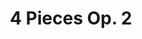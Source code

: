 ---
layout: pieces
title: "4 Pieces Op. 2"
opus: 2
tags:
 - Solo Piano
 - Composition
date_published: 2021-04-02
updated: false
pieces:
  - title: "Piece No. 1" 
    key: "C Minor"
    tempo: "Allegretto"
    tags:
     - "Solo Piano"
    info:
     - key: Time Signature
       value: 4/4
     - key: Length
       value: 44 Measures
    description: |
      This piece comes with a poem:
      <div class="container">
      <div class="row">
      <div class="col-sm">
      <pre>Long in the humble sight
      Of what creature of pale
      Skin and brown hair 
      Shoots
      My heart so.
      </pre>
      </div>
      <div class="col-sm">
      <pre>
      Peace of mind but scratches
      Of soul: Fallen shadows and
      Escaped realities, death and 
          Love fall together
      In their sugar-laden embrace.
          Pain and sorrow escape
      The gunning of 
              The guards,
      The ninth fading
      Ends before the 
      Creator can
      Observe—
              Shifting to
      A ninth of 
                      Marches
                                  To the
              Devil;
      </pre>
      </div>
      <div class="col-sm">
      <pre>
      Tense chromata and 
                                  Chapters
                    Of prickles crash upon
          The statute of
                              Autonomy,
      And the 
                                    Small steps make
                          Etches,
              Engravings,
                                          Into the stone
                                    Of linguistic capability.

                Regardless,
        Your
                Presence
          Fills my being with
        Happiness,
      Peace;
      Love.
      </pre>
      </div>
      </div>
    dedication: Tiana
    file: "/assets/music/pieces op 2/Piece in C Minor.mp3"
    pdf: "/assets/music/pieces op 2/Piece in C Minor.pdf"


  - title: "Piece No. 2" 
    key: "E&#9837; Major"
    tempo: "Allegretto"
    tags:
     - "Solo Piano"
    info:
     - key: Time Signature
       value: 6/4
     - key: Length
       value: 59 Measures
    description: "This piece was written about a year before the other. It was inspired by Saint-Sa&#235;ns's etude op. 52 no. 2."
    file: "/assets/music/pieces op 2/Piece in E Flat Major.mp3"
    pdf: "/assets/music/pieces op 2/Piece in E Flat Major.pdf"


  - title: "Piece No. 3" 
    key: "C&#9839; Minor"
    tempo: "Vivace"
    tags:
     - "Solo Piano"
    info:
     - key: Time Signature
       value: 2/2
     - key: Length
       value: 224 Measures
    description: "This piece was written about the same time as the one in E&#9837; Major. It is most likely too hard to ever play, and I honestly hate its structure."
    file: "/assets/music/pieces op 2/Piece in C Sharp Minor.mp3"
    pdf: "/assets/music/pieces op 2/Piece in C Sharp Minor.pdf"

  - title: "Piece No. 4" 
    key: "A Major"
    tempo: "Adagio con abbandono"
    tags:
     - "Solo Piano"
    info:
     - key: Time Signature
       value: 6/8
     - key: Length
       value: 42 Measures
    dedication: Katie
    file: "/assets/music/pieces op 2/Piece in A Major.mp3"
    pdf: "/assets/music/pieces op 2/Piece in A Major.pdf"
---